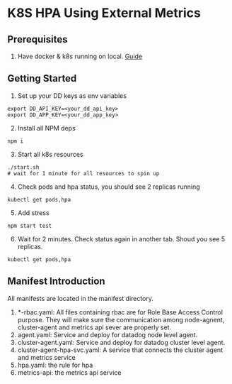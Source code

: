# K8S HPA Using External Metrics

## Prerequisites
1. Have docker & k8s running on local. [Guide](https://www.docker.com/blog/docker-mac-kubernetes/)

## Getting Started

1. Set up your DD keys as env variables

```
export DD_API_KEY=<your_dd_api_key>
export DD_APP_KEY=<your_dd_app_key>
```

2. Install all NPM deps
```
npm i
```

3. Start all k8s resources
```
./start.sh
# wait for 1 minute for all resources to spin up
```

4. Check pods and hpa status, you should see 2 replicas running
```
kubectl get pods,hpa
```

5. Add stress
```
npm start test
```

6. Wait for 2 minutes. Check status again in another tab. Shoud you see 5 replicas.
```
kubectl get pods,hpa
```

## Manifest Introduction
All manifests are located in the manifest directory.

1. *-rbac.yaml: All files containing rbac are for Role Base Access Control purpose. They will make sure the communication among node-agnent, cluster-agent and metrics api sever are properly set.
2. agent.yaml: Service and deploy for datadog node level agent.
3. cluster-agent.yaml: Service and deploy for datadog cluster level agent.
4. cluster-agent-hpa-svc.yaml: A service that connects the cluster agent and metrics service
5. hpa.yaml: the rule for hpa
6. metrics-api: the metrics api service
